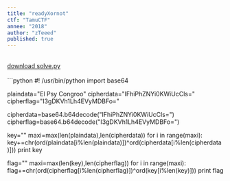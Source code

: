 ```yaml
---
title: "readyXornot"
ctf: "TamuCTF"
annee: "2018"
author: "zTeeed"
published: true
---
```


<br />
<a href="/writeup-scripts/2017-2018/TamuCTF/readyXornot/solve.py">download solve.py</a>
<br />
<br />
```python
#! /usr/bin/python
import base64

plaindata="El Psy Congroo"
cipherdata="IFhiPhZNYi0KWiUcCls="
cipherflag="I3gDKVh1Lh4EVyMDBFo="

cipherdata=base64.b64decode("IFhiPhZNYi0KWiUcCls=")
cipherflag=base64.b64decode("I3gDKVh1Lh4EVyMDBFo=")

key=""
maxi=max(len(plaindata),len(cipherdata))
for i in range(maxi):
    key+=chr(ord(plaindata[i%len(plaindata)])^ord(cipherdata[i%len(cipherdata)]))
print key

flag=""
maxi=max(len(key),len(cipherflag))
for i in range(maxi):
    flag+=chr(ord(cipherflag[i%len(cipherflag)])^ord(key[i%len(key)]))
print flag
```
